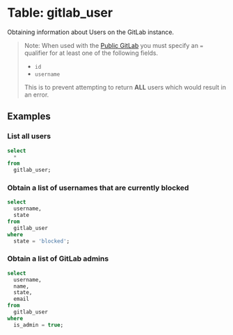 # Table: gitlab_user

Obtaining information about Users on the GitLab instance.

> Note: When used with the [Public GitLab](https://gitlab.com) you must specify an `=` qualifier for at least one of the following fields.
> - `id`
> - `username`
>
> This is to prevent attempting to return **ALL** users which would result in an error.

## Examples

### List all users

```sql
select
  *
from
  gitlab_user;
```

### Obtain a list of usernames that are currently blocked

```sql
select
  username,
  state
from
  gitlab_user
where
  state = 'blocked';
```

### Obtain a list of GitLab admins

```sql
select
  username,
  name,
  state,
  email
from
  gitlab_user
where
  is_admin = true;
```
